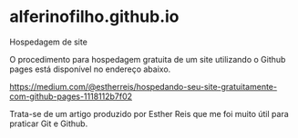 # alferinofilho.github.io
Hospedagem de site

O procedimento para hospedagem gratuita de um site utilizando o Github pages está disponível no endereço abaixo. 

https://medium.com/@estherreis/hospedando-seu-site-gratuitamente-com-github-pages-1118112b7f02

Trata-se de um artigo produzido por Esther Reis que me foi muito útil para praticar Git e Github.
